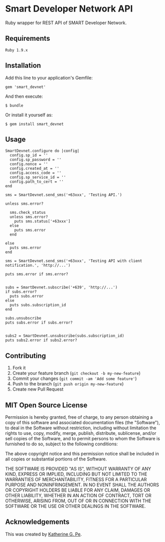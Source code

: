# Smart Developer Network API 

Ruby wrapper for REST API of SMART Developer Network.

## Requirements

    Ruby 1.9.x

## Installation

Add this line to your application's Gemfile:

    gem 'smart_devnet'

And then execute:

    $ bundle

Or install it yourself as:

    $ gem install smart_devnet


## Usage

    SmartDevnet.configure do |config|
      config.sp_id = ''
      config.sp_password = ''
      config.nonce = ''
      config.created_at = ''
      config.access_code = ''
      config.sp_service_id = ''
      config.path_to_cert = ''
    end

    sms = SmartDevnet.send_sms('+63xxx', 'Testing API.')

    unless sms.error?

      sms.check_status
      unless sms.error?
        puts sms.status['+63xxx']
      else
        puts sms.error
      end

    else
      puts sms.error
    end

    sms = SmartDevnet.send_sms('+63xxx', 'Testing API with client notification.', 'http://...')

    puts sms.error if sms.error?


    subs = SmartDevnet.subscribe('+639', 'http://...')
    if subs.error?
      puts subs.error
    else
      puts subs.subscription_id
    end

    subs.unsubscribe
    puts subs.error if subs.error?


    subs2 = SmartDevnet.unsubscribe(subs.subscription_id)
    puts subs2.error if subs2.error?

## Contributing

1. Fork it
2. Create your feature branch (`git checkout -b my-new-feature`)
3. Commit your changes (`git commit -am 'Add some feature'`)
4. Push to the branch (`git push origin my-new-feature`)
5. Create new Pull Request

## MIT Open Source License

Permission is hereby granted, free of charge, to any person obtaining a copy of this software and associated documentation files (the "Software"), to deal in the Software without restriction, including without limitation the rights to use, copy, modify, merge, publish, distribute, sublicense, and/or sell copies of the Software, and to permit persons to whom the Software is furnished to do so, subject to the following conditions:

The above copyright notice and this permission notice shall be included in all copies or substantial portions of the Software.

THE SOFTWARE IS PROVIDED "AS IS", WITHOUT WARRANTY OF ANY KIND, EXPRESS OR IMPLIED, INCLUDING BUT NOT LIMITED TO THE WARRANTIES OF MERCHANTABILITY, FITNESS FOR A PARTICULAR PURPOSE AND NONINFRINGEMENT. IN NO EVENT SHALL THE AUTHORS OR COPYRIGHT HOLDERS BE LIABLE FOR ANY CLAIM, DAMAGES OR OTHER LIABILITY, WHETHER IN AN ACTION OF CONTRACT, TORT OR OTHERWISE, ARISING FROM, OUT OF OR IN CONNECTION WITH THE SOFTWARE OR THE USE OR OTHER DEALINGS IN THE SOFTWARE.

## Acknowledgements

This was created by <a href="http://blog.bridgeutopiaweb.com" target="_blank">Katherine G. Pe</a>.
